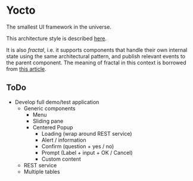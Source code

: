 # Yocto
The smallest UI framework in the universe.

This architecture style is described
[here](https://github.com/paldepind/functional-frontend-architecture).

It is also _fractal_, i.e. it supports components that handle their own internal state using the same architectural pattern, and publish relevant events to the parent component. The meaning of fractal in this context is borrowed from [this article](http://staltz.com/unidirectional-user-interface-architectures.html).

## ToDo
- Develop full demo/test application
	- Generic components
		- Menu
		- Sliding pane
		- Centered Popup
			- Loading (wrap around REST service)
			- Alert / information
			- Confirm (question + yes / no)
			- Prompt (Label + input + OK / Cancel)
			- Custom content
	- REST service
	- Multiple tables
